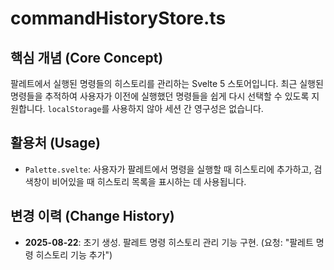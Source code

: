 # commandHistoryStore.ts

## 핵심 개념 (Core Concept)
팔레트에서 실행된 명령들의 히스토리를 관리하는 Svelte 5 스토어입니다. 최근 실행된 명령들을 추적하여 사용자가 이전에 실행했던 명령들을 쉽게 다시 선택할 수 있도록 지원합니다. `localStorage`를 사용하지 않아 세션 간 영구성은 없습니다.

## 활용처 (Usage)
- `Palette.svelte`: 사용자가 팔레트에서 명령을 실행할 때 히스토리에 추가하고, 검색창이 비어있을 때 히스토리 목록을 표시하는 데 사용됩니다.

## 변경 이력 (Change History)
- **2025-08-22**: 초기 생성. 팔레트 명령 히스토리 관리 기능 구현. (요청: "팔레트 명령 히스토리 기능 추가")

